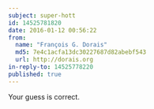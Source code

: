 ```yaml
---
subject: super-hott
id: 14525781820
date: 2016-01-12 00:56:22
from:
  name: "François G. Dorais"
  md5: 7e4c1acfa13dc30227687d82abebf543
  url: http://dorais.org
in-reply-to: 14525778220
published: true
---
```

Your guess is correct.
